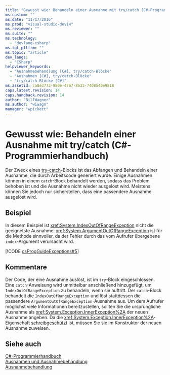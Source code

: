 ```yaml
---
title: "Gewusst wie: Behandeln einer Ausnahme mit try/catch (C#-Programmierhandbuch) | Microsoft Docs"
ms.custom: ""
ms.date: "11/17/2016"
ms.prod: "visual-studio-dev14"
ms.reviewer: ""
ms.suite: ""
ms.technology: 
  - "devlang-csharp"
ms.tgt_pltfrm: ""
ms.topic: "article"
dev_langs: 
  - "CSharp"
helpviewer_keywords: 
  - "Ausnahmebehandlung [C#], try/catch-Blöcke"
  - "Ausnahmen [C#], try/catch-Blöcke"
  - "try/catch-Blöcke [C#]"
ms.assetid: ca8e3773-980e-4767-8633-7408540e9818
caps.latest.revision: 14
caps.handback.revision: 14
author: "BillWagner"
ms.author: "wiwagn"
manager: "wpickett"
---
```

# Gewusst wie: Behandeln einer Ausnahme mit try/catch (C#-Programmierhandbuch)
Der Zweck eines [try\-catch](../../../csharp/language-reference/keywords/try-catch.md)\-Blocks ist das Abfangen und Behandeln einer Ausnahme, die durch Arbeitscode generiert wurde.  Einige Ausnahmen können in einem `catch`\-Block behandelt werden, sodass das Problem behoben ist und die Ausnahme nicht wieder ausgelöst wird. Meistens können Sie jedoch nur sicherstellen, dass eine passendere Ausnahme ausgelöst wird.  
  
## Beispiel  
 In diesem Beispiel ist <xref:System.IndexOutOfRangeException> nicht die geeignetste Ausnahme: <xref:System.ArgumentOutOfRangeException> ist für die Methode sinnvoller, da der Fehler durch das vom Aufrufer übergebene `index`\-Argument verursacht wird.  
  
 [!CODE [csProgGuideExceptions#5](../CodeSnippet/VS_Snippets_VBCSharp/csProgGuideExceptions#5)]  
  
## Kommentare  
 Der Code, der eine Ausnahme auslöst, ist im `try`\-Block eingeschlossen.  Eine `catch`\-Anweisung wird unmittelbar anschließend hinzugefügt, um `IndexOutOfRangeException` zu behandeln, wenn sie auftritt.  Der `catch`\-Block behandelt die `IndexOutOfRangeException` und löst stattdessen die passendere `ArgumentOutOfRangeException`\-Ausnahme aus.  Um dem Aufrufer möglichst viele Informationen bereitzustellen, sollten Sie die ursprüngliche Ausnahme als <xref:System.Exception.InnerException%2A> der neuen Ausnahme angeben.  Da die <xref:System.Exception.InnerException%2A>\-Eigenschaft [schreibgeschützt](../../../csharp/language-reference/keywords/readonly.md) ist, müssen Sie sie im Konstruktor der neuen Ausnahme zuweisen.  
  
## Siehe auch  
 [C\#\-Programmierhandbuch](../../../csharp/programming-guide/index.md)   
 [Ausnahmen und Ausnahmebehandlung](../../../csharp/programming-guide/exceptions/exceptions-and-exception-handling.md)   
 [Ausnahmebehandlung](../../../csharp/programming-guide/exceptions/exception-handling.md)